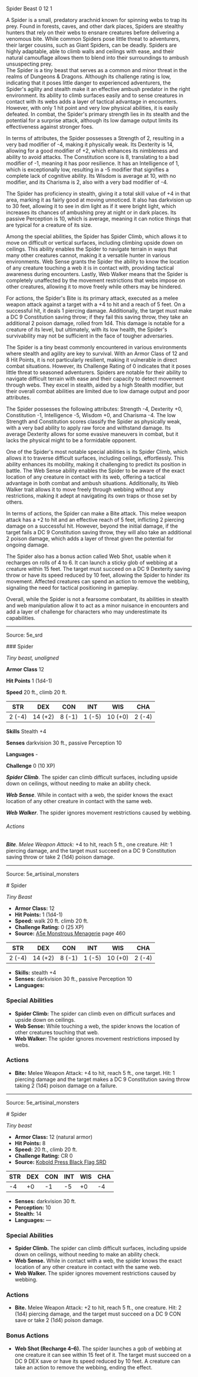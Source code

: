 <MonsterName/>Spider</MonsterName>
<CreatureType/>Beast</CreatureType>
<CR/>0</CR>
<AC/>12</AC>
<HP/>1</HP>
<summary>A Spider is a small, predatory arachnid known for spinning webs to trap its prey. Found in forests, caves, and other dark places, Spiders are stealthy hunters that rely on their webs to ensnare creatures before delivering a venomous bite. While common Spiders pose little threat to adventurers, their larger cousins, such as Giant Spiders, can be deadly. Spiders are highly adaptable, able to climb walls and ceilings with ease, and their natural camouflage allows them to blend into their surroundings to ambush unsuspecting prey.</summary>

<summary>The Spider is a tiny beast that serves as a common and minor threat in the realms of Dungeons & Dragons. Although its challenge rating is low, indicating that it poses little danger to experienced adventurers, the Spider's agility and stealth make it an effective ambush predator in the right environment. Its ability to climb surfaces easily and to sense creatures in contact with its webs adds a layer of tactical advantage in encounters. However, with only 1 hit point and very low physical abilities, it is easily defeated. In combat, the Spider's primary strength lies in its stealth and the potential for a surprise attack, although its low damage output limits its effectiveness against stronger foes.</summary>

<detail>

In terms of attributes, the Spider possesses a Strength of 2, resulting in a very bad modifier of -4, making it physically weak. Its Dexterity is 14, allowing for a good modifier of +2, which enhances its nimbleness and ability to avoid attacks. The Constitution score is 8, translating to a bad modifier of -1, meaning it has poor resilience. It has an Intelligence of 1, which is exceptionally low, resulting in a -5 modifier that signifies a complete lack of cognitive ability. Its Wisdom is average at 10, with no modifier, and its Charisma is 2, also with a very bad modifier of -4.

The Spider has proficiency in stealth, giving it a total skill value of +4 in that area, marking it as fairly good at moving unnoticed. It also has darkvision up to 30 feet, allowing it to see in dim light as if it were bright light, which increases its chances of ambushing prey at night or in dark places. Its passive Perception is 10, which is average, meaning it can notice things that are typical for a creature of its size.

Among the special abilities, the Spider has Spider Climb, which allows it to move on difficult or vertical surfaces, including climbing upside down on ceilings. This ability enables the Spider to navigate terrain in ways that many other creatures cannot, making it a versatile hunter in various environments. Web Sense grants the Spider the ability to know the location of any creature touching a web it is in contact with, providing tactical awareness during encounters. Lastly, Web Walker means that the Spider is completely unaffected by the movement restrictions that webs impose on other creatures, allowing it to move freely while others may be hindered.

For actions, the Spider's Bite is its primary attack, executed as a melee weapon attack against a target with a +4 to hit and a reach of 5 feet. On a successful hit, it deals 1 piercing damage. Additionally, the target must make a DC 9 Constitution saving throw; if they fail this saving throw, they take an additional 2 poison damage, rolled from 1d4. This damage is notable for a creature of its level, but ultimately, with its low health, the Spider's survivability may not be sufficient in the face of tougher adversaries.

The Spider is a tiny beast commonly encountered in various environments where stealth and agility are key to survival. With an Armor Class of 12 and 8 Hit Points, it is not particularly resilient, making it vulnerable in direct combat situations. However, its Challenge Rating of 0 indicates that it poses little threat to seasoned adventurers. Spiders are notable for their ability to navigate difficult terrain with ease and their capacity to detect movement through webs. They excel in stealth, aided by a high Stealth modifier, but their overall combat abilities are limited due to low damage output and poor attributes.

The Spider possesses the following attributes: Strength -4, Dexterity +0, Constitution -1, Intelligence -5, Wisdom +0, and Charisma -4. The low Strength and Constitution scores classify the Spider as physically weak, with a very bad ability to apply raw force and withstand damage. Its average Dexterity allows for some evasive maneuvers in combat, but it lacks the physical might to be a formidable opponent.

One of the Spider's most notable special abilities is its Spider Climb, which allows it to traverse difficult surfaces, including ceilings, effortlessly. This ability enhances its mobility, making it challenging to predict its position in battle. The Web Sense ability enables the Spider to be aware of the exact location of any creature in contact with its web, offering a tactical advantage in both combat and ambush situations. Additionally, its Web Walker trait allows it to move freely through webbing without any restrictions, making it adept at navigating its own traps or those set by others.

In terms of actions, the Spider can make a Bite attack. This melee weapon attack has a +2 to hit and an effective reach of 5 feet, inflicting 2 piercing damage on a successful hit. However, beyond the initial damage, if the target fails a DC 9 Constitution saving throw, they will also take an additional 2 poison damage, which adds a layer of threat given the potential for ongoing damage.

The Spider also has a bonus action called Web Shot, usable when it recharges on rolls of 4 to 6. It can launch a sticky glob of webbing at a creature within 15 feet. The target must succeed on a DC 9 Dexterity saving throw or have its speed reduced by 10 feet, allowing the Spider to hinder its movement. Affected creatures can spend an action to remove the webbing, signaling the need for tactical positioning in gameplay.

Overall, while the Spider is not a fearsome combatant, its abilities in stealth and web manipulation allow it to act as a minor nuisance in encounters and add a layer of challenge for characters who may underestimate its capabilities.</detail>



---

Source: 5e_srd

<statblock>
### Spider

*Tiny beast, unaligned*

**Armor Class** 12

**Hit Points** 1 (1d4-1)

**Speed** 20 ft., climb 20 ft.

| STR    | DEX     | CON    | INT    | WIS     | CHA    |
|--------|---------|--------|--------|---------|--------|
| 2 (-4) | 14 (+2) | 8 (-1) | 1 (-5) | 10 (+0) | 2 (-4) |

**Skills** Stealth +4

**Senses** darkvision 30 ft., passive Perception 10

**Languages** -

**Challenge** 0 (10 XP)

***Spider Climb***. The spider can climb difficult surfaces, including upside down on ceilings, without needing to make an ability check.

***Web Sense***. While in contact with a web, the spider knows the exact location of any other creature in contact with the same web.

***Web Walker***. The spider ignores movement restrictions caused by webbing.

###### Actions

***Bite***. *Melee Weapon Attack:* +4 to hit, reach 5 ft., one creature. *Hit:* 1 piercing damage, and the target must succeed on a DC 9 Constitution saving throw or take 2 (1d4) poison damage.</statblock>




---

Source: 5e_artisinal_monsters

<statblock>
# Spider

*Tiny* *Beast*

- **Armor Class:** 12
- **Hit Points:** 1 (1d4-1)
- **Speed:** walk 20 ft. climb 20 ft.
- **Challenge Rating:** 0 (25 XP)
- **Source:** [A5e Monstrous Menagerie](https://enpublishingrpg.com/products/level-up-monstrous-menagerie-a5e) page 460

| STR | DEX | CON | INT | WIS | CHA |
| --- | --- | --- | --- | --- | --- |
| 2 (-4) | 14 (+2) | 8 (-1) | 1 (-5) | 10 (+0) | 2 (-4) |

- **Skills:** stealth +4
- **Senses:** darkvision 30 ft., passive Perception 10
- **Languages:** 

### Special Abilities

- **Spider Climb:** The spider can climb even on difficult surfaces and upside down on ceilings.
- **Web Sense:** While touching a web, the spider knows the location of other creatures touching that web.
- **Web Walker:** The spider ignores movement restrictions imposed by webs.

### Actions

- **Bite:** Melee Weapon Attack: +4 to hit, reach 5 ft., one target. Hit: 1 piercing damage and the target makes a DC 9 Constitution saving throw  taking 2 (1d4) poison damage on a failure.


</statblock>




---

Source: 5e_artisinal_monsters

<statblock>
# Spider

*Tiny beast*

- **Armor Class:** 12 (natural armor)
- **Hit Points:** 8
- **Speed:** 20 ft., climb 20 ft.
- **Challenge Rating:** CR 0
- **Source:** [Kobold Press Black Flag SRD](https://koboldpress.com/black-flag-roleplaying/)

| STR | DEX | CON | INT | WIS | CHA |
| --- | --- | --- | --- | --- | --- |
| -4 | +0 | -1 | -5 | +0 | -4 |

- **Senses:** darkvision 30 ft.
- **Perception:** 10
- **Stealth:** 14
- **Languages:** —

### Special Abilities

- **Spider Climb.** The spider can climb difficult surfaces, including upside down on ceilings, without needing to make an ability check.
- **Web Sense.** While in contact with a web, the spider knows the exact location of any other creature in contact with the same web.
- **Web Walker.** The spider ignores movement restrictions caused by webbing.

### Actions

- **Bite.** Melee Weapon Attack: +2 to hit, reach 5 ft., one creature. Hit: 2 (1d4) piercing damage, and the target must succeed on a DC 9 CON save or take 2 (1d4) poison damage.

### Bonus Actions

- **Web Shot (Recharge 4–6).** The spider launches a gob of webbing at one creature it can see within 15 feet of it. The target must succeed on a DC 9 DEX save or have its speed reduced by 10 feet. A creature can take an action to remove the webbing, ending the effect.

</statblock>



